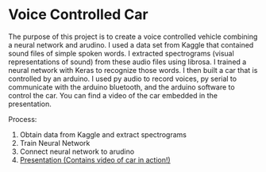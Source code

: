 # Voice Controlled Car

The purpose of this project is to create a voice controlled vehicle combining a neural network and arudino. I used a data set from Kaggle that contained sound files of simple spoken words. I extracted spectrograms (visual representations of sound) from these audio files using librosa. I trained a neural network with Keras to recognize those words. I then built a car that is controlled by an arduino. I used py audio to record voices, py serial to communicate with the arduino bluetooth, and the arduino software to control the car. You can find a video of the car embedded in the presentation.

Process:
1) Obtain data from Kaggle and extract spectrograms
2) Train Neural Network
3) Connect neural network to arudino
4) [Presentation (Contains video of car in action!)](https://docs.google.com/presentation/d/1WDjfSdXJxMTSl_K7_u0fM6tv5v-i54fAw8-XslhkJS8/edit?usp=sharing)

